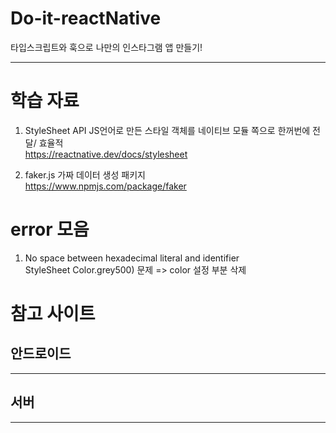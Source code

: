 # Do-it-reactNative
타입스크립트와 훅으로 나만의 인스타그램 앱 만들기!

------

# 학습 자료 

1. StyleSheet API  JS언어로 만든 스타일 객체를 네이티브 모듈 쪽으로 한꺼번에 전달/ 효율적    
https://reactnative.dev/docs/stylesheet

2. faker.js 가짜 데이터 생성 패키지  
https://www.npmjs.com/package/faker

# error 모음
1. No space between hexadecimal literal and identifier  
StyleSheet Color.grey500) 문제 => color 설정 부분 삭제


# 참고 사이트
  
## 안드로이드

------
## 서버


------


